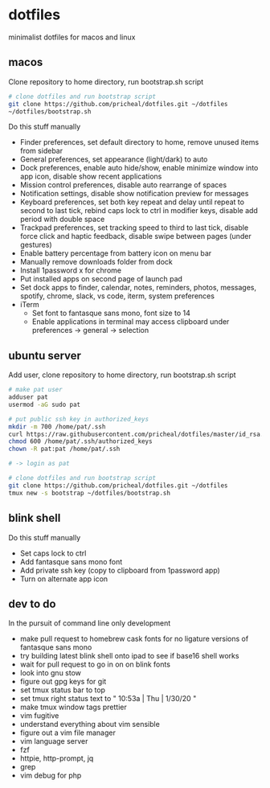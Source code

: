 # dotfiles

minimalist dotfiles for macos and linux

## macos

Clone repository to home directory, run bootstrap.sh script

```sh
# clone dotfiles and run bootstrap script
git clone https://github.com/pricheal/dotfiles.git ~/dotfiles
~/dotfiles/bootstrap.sh
```

Do this stuff manually

* Finder preferences, set default directory to home, remove unused items from sidebar
* General preferences, set appearance (light/dark) to auto
* Dock preferences, enable auto hide/show, enable minimize window into app icon, disable show recent applications
* Mission control preferences, disable auto rearrange of spaces
* Notification settings, disable show notification preview for messages
* Keyboard preferences, set both key repeat and delay until repeat to second to last tick, rebind caps lock to ctrl in modifier keys, disable add period with double space
* Trackpad preferences, set tracking speed to third to last tick, disable force click and haptic feedback, disable swipe between pages (under gestures)
* Enable battery percentage from battery icon on menu bar
* Manually remove downloads folder from dock
* Install 1password x for chrome
* Put installed apps on second page of launch pad
* Set dock apps to finder, calendar, notes, reminders, photos, messages, spotify, chrome, slack, vs code, iterm, system preferences
* iTerm
  * Set font to fantasque sans mono, font size to 14
  * Enable applications in terminal may access clipboard under preferences -> general -> selection

## ubuntu server

Add user, clone repository to home directory, run bootstrap.sh script

```sh
# make pat user
adduser pat
usermod -aG sudo pat

# put public ssh key in authorized_keys
mkdir -m 700 /home/pat/.ssh
curl https://raw.githubusercontent.com/pricheal/dotfiles/master/id_rsa.pub -o /home/pat/.ssh/authorized_keys
chmod 600 /home/pat/.ssh/authorized_keys
chown -R pat:pat /home/pat/.ssh

# -> login as pat

# clone dotfiles and run bootstrap script
git clone https://github.com/pricheal/dotfiles.git ~/dotfiles
tmux new -s bootstrap ~/dotfiles/bootstrap.sh
```

## blink shell

Do this stuff manually

* Set caps lock to ctrl
* Add fantasque sans mono font
* Add private ssh key (copy to clipboard from 1password app)
* Turn on alternate app icon

## dev to do

In the pursuit of command line only development

* make pull request to homebrew cask fonts for no ligature versions of fantasque sans mono
* try building latest blink shell onto ipad to see if base16 shell works
* wait for pull request to go in on on blink fonts
* look into gnu stow
* figure out gpg keys for git
* set tmux status bar to top
* set tmux right status text to " 10:53a | Thu | 1/30/20 "
* make tmux window tags prettier
* vim fugitive
* understand everything about vim sensible
* figure out a vim file manager
* vim language server
* fzf
* httpie, http-prompt, jq
* grep
* vim debug for php

